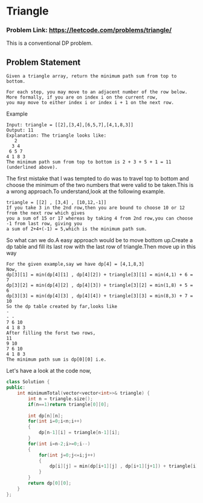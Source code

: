 # Triangle
### Problem Link: https://leetcode.com/problems/triangle/
This is a conventional DP problem.
## Problem Statement
```
Given a triangle array, return the minimum path sum from top to bottom.

For each step, you may move to an adjacent number of the row below. More formally, if you are on index i on the current row, 
you may move to either index i or index i + 1 on the next row.
```
Example
```
Input: triangle = [[2],[3,4],[6,5,7],[4,1,8,3]]
Output: 11
Explanation: The triangle looks like:
   2
  3 4
 6 5 7
4 1 8 3
The minimum path sum from top to bottom is 2 + 3 + 5 + 1 = 11 (underlined above).
```
The first mistake that I was tempted to do was to travel top to bottom and choose the minimum of the two numbers that were valid to be taken.This is a wrong approach.To understand,look at the following example.
```
triangle = [[2] , [3,4] , [10,12,-1]]
If you take 3 in the 2nd row,then you are bound to choose 10 or 12 from the next row which gives 
you a sum of 15 or 17 whereas by taking 4 from 2nd row,you can choose -1 from last row, giving you
a sum of 2+4+(-1) = 5,which is the minimum path sum.
```
So what can we do.A easy approach would be to move bottom up.Create a dp table and fill its last row with the last row of triangle.Then move up in this way
```
For the given example,say we have dp[4] = [4,1,8,3]
Now,
dp[3][1] = min(dp[4][1] , dp[4][2]) + triangle[3][1] = min(4,1) + 6 = 7
dp[3][2] = min(dp[4][2] , dp[4][3]) + triangle[3][2] = min(1,8) + 5 = 6
dp[3][3] = min(dp[4][3] , dp[4][4]) + triangle[3][3] = min(8,3) + 7 = 10
So the dp table created by far,looks like
-
- -
7 6 10
4 1 8 3
After filling the forst two rows,
11
9 10
7 6 10
4 1 8 3
The minimum path sum is dp[0][0] i.e.
```
Let's have a look at the code now,
```cpp
class Solution {
public:
    int minimumTotal(vector<vector<int>>& triangle) {
        int n = triangle.size();
        if(n==1)return triangle[0][0];
        
        int dp[n][n];
        for(int i=0;i<n;i++)
        {
            dp[n-1][i] = triangle[n-1][i];
        }
        for(int i=n-2;i>=0;i--)
        {
            for(int j=0;j<=i;j++)
            {
                dp[i][j] = min(dp[i+1][j] , dp[i+1][j+1]) + triangle[i][j];
            }
        }
        return dp[0][0];
    }
};
```
